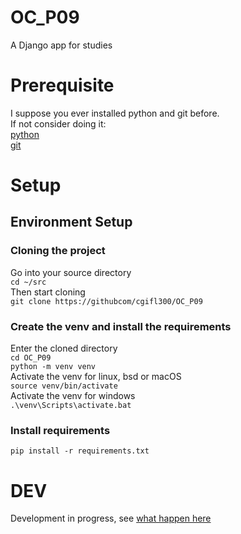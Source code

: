 # OC_P09
A Django app for studies

# Prerequisite
I suppose you ever installed python and git before.  
If not consider doing it:  
[python](https://www.python.org/)  
[git](https://www.git-scm.com/)  
# Setup
## Environment Setup
### Cloning the project
Go into your source directory  
`cd ~/src`  
Then start cloning  
`git clone https://githubcom/cgifl300/OC_P09`  
### Create the venv and install the requirements
Enter the cloned directory  
`cd OC_P09`  
`python -m venv venv`  
Activate the venv for linux, bsd or macOS  
`source venv/bin/activate`  
Activate the venv for windows  
`.\venv\Scripts\activate.bat`  
### Install requirements
`pip install -r requirements.txt`
# DEV
Development in progress, see [what happen here](kanban.md)